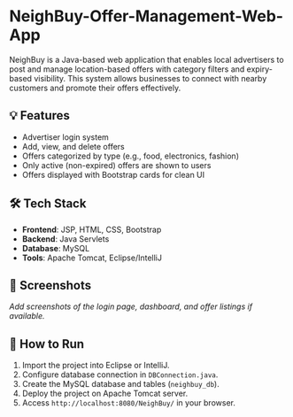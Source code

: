 # NeighBuy-Offer-Management-Web-App
NeighBuy is a Java-based web application that enables local advertisers to post and manage location-based offers with category filters and expiry-based visibility. This system allows businesses to connect with nearby customers and promote their offers effectively.
## 💡 Features
- Advertiser login system
- Add, view, and delete offers
- Offers categorized by type (e.g., food, electronics, fashion)
- Only active (non-expired) offers are shown to users
- Offers displayed with Bootstrap cards for clean UI

## 🛠️ Tech Stack
- **Frontend**: JSP, HTML, CSS, Bootstrap
- **Backend**: Java Servlets
- **Database**: MySQL
- **Tools**: Apache Tomcat, Eclipse/IntelliJ

## 📸 Screenshots
_Add screenshots of the login page, dashboard, and offer listings if available._

## 🚀 How to Run
1. Import the project into Eclipse or IntelliJ.
2. Configure database connection in `DBConnection.java`.
3. Create the MySQL database and tables (`neighbuy_db`).
4. Deploy the project on Apache Tomcat server.
5. Access `http://localhost:8080/NeighBuy/` in your browser.
